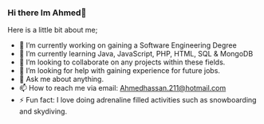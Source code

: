 ### Hi there Im Ahmed👋
Here is a little bit about me;
- 🔭 I’m currently working on gaining a Software Engineering Degree 
- 🌱 I’m currently learning Java, JavaScript, PHP, HTML, SQL & MongoDB
- 👯 I’m looking to collaborate on any projects within these fields.
- 🤔 I’m looking for help with gaining experience for future jobs.
- 💬 Ask me about anything.
- 📫 How to reach me via email: Ahmedhassan.211@hotmail.com
- ⚡ Fun fact: I love doing adrenaline filled activities such as snowboarding and skydiving.

